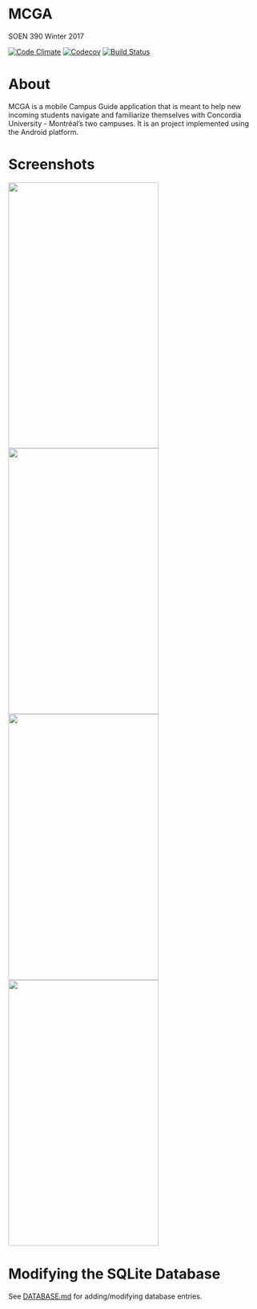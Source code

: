 # MCGA
SOEN 390 Winter 2017

[![Code Climate](https://codeclimate.com/github/Taimoorrana1/MCGA/badges/gpa.svg)](https://codeclimate.com/github/Taimoorrana1/MCGA)
[![Codecov](https://img.shields.io/codecov/c/github/Taimoorrana1/MCGA.svg)](https://codecov.io/gh/Taimoorrana1/MCGA)
[![Build Status](https://travis-ci.org/Taimoorrana1/MCGA.svg?branch=master)](https://travis-ci.org/Taimoorrana1/MCGA)

# About
MCGA is a mobile Campus Guide application that is meant to help new incoming students navigate and familiarize themselves with Concordia University - Montréal’s two campuses. It is an project implemented using the Android platform.

# Screenshots
<img src="https://github.com/Taimoorrana1/MCGA/raw/readme-nice-nice/screenshots/screen.4.png" width="300" height="530">
<img src="https://github.com/Taimoorrana1/MCGA/raw/readme-nice-nice/screenshots/screen.3.png" width="300" height="530">
<img src="https://github.com/Taimoorrana1/MCGA/raw/readme-nice-nice/screenshots/screen.2.png" width="300" height="530">
<img src="https://github.com/Taimoorrana1/MCGA/raw/readme-nice-nice/screenshots/screen.1.png" width="300" height="530">

# Modifying the SQLite Database
See [DATABASE.md](https://github.com/Taimoorrana1/MCGA/blob/master/DATABASE.md) for adding/modifying database entries.
